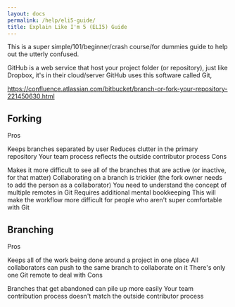 ```yaml
---
layout: docs
permalink: /help/eli5-guide/
title: Explain Like I'm 5 (ELI5) Guide
---
```


This is a super simple/101/beginner/crash course/for dummies guide to help out the utterly confused.

GitHub is a web service that host your project folder (or repository), just like Dropbox, it's in their cloud/server
GitHub uses this software called Git,

<i class="octicon octicon-repo"></i>
<i class="octicon octicon-issue-closed"></i>
<i class="octicon octicon-desktop-download"></i>


<i class="octicon octicon-git-commit"></i>
<i class="octicon octicon-git-merge"></i>
<i class="octicon octicon-git-pull-request"></i>
<i class="octicon octicon-person"></i>
<i class="octicon octicon-organization"></i>
<i class="octicon octicon-logo-github"></i>
<i class="octicon octicon-jersey"></i>
<i class="octicon octicon-lock"></i>
<i class="octicon octicon-terminal"></i>

https://confluence.atlassian.com/bitbucket/branch-or-fork-your-repository-221450630.html

## <i class="octicon octicon-repo-forked"></i> Forking

Pros

Keeps branches separated by user
Reduces clutter in the primary repository
Your team process reflects the outside contributor process
Cons

Makes it more difficult to see all of the branches that are active (or inactive, for that matter)
Collaborating on a branch is trickier (the fork owner needs to add the person as a collaborator)
You need to understand the concept of multiple remotes in Git
Requires additional mental bookkeeping
This will make the workflow more difficult for people who aren't super comfortable with Git

## <i class="octicon octicon-git-branch"></i> Branching

Pros

Keeps all of the work being done around a project in one place
All collaborators can push to the same branch to collaborate on it
There's only one Git remote to deal with
Cons

Branches that get abandoned can pile up more easily
Your team contribution process doesn't match the outside contributor process
